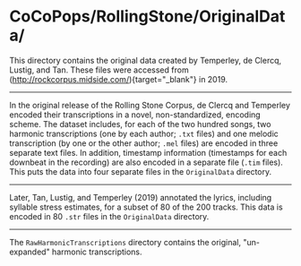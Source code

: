 # CoCoPops/RollingStone/OriginalData/

This directory contains the original data created by Temperley, de Clercq, Lustig, and Tan.
These files were accessed from (http://rockcorpus.midside.com/){target="\_blank"} in 2019.

---

In the original release of the Rolling Stone Corpus, de Clercq and Temperley encoded their transcriptions in a novel, non-standardized, encoding scheme.
The dataset includes, for each of the two hundred songs, two harmonic transcriptions (one by each author; `.txt` files) and one melodic transcription (by one or the other author; `.mel` files) are encoded in three separate text files.
In addition, timestamp information (timestamps for each downbeat in the recording) are also encoded in a separate file (`.tim` files).
This puts the data into four separate files in the `OriginalData` directory.


---

Later, Tan, Lustig, and Temperley (2019) annotated the lyrics, including syllable stress estimates, for a subset of 80 of the 200 tracks.
This data is encoded in 80 `.str` files in the `OriginalData` directory.


----

The `RawHarmonicTranscriptions` directory contains the original, "un-expanded" harmonic transcriptions.
